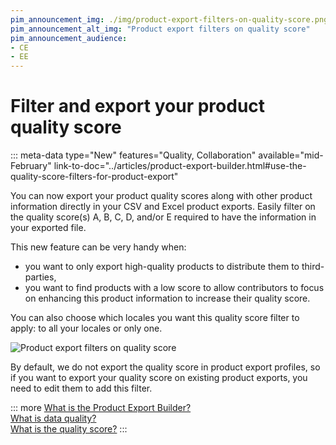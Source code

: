 ```yaml
---
pim_announcement_img: ./img/product-export-filters-on-quality-score.png
pim_announcement_alt_img: "Product export filters on quality score"
pim_announcement_audience:
- CE
- EE
---
```


# Filter and export your product quality score
::: meta-data type="New" features="Quality, Collaboration" available="mid-February" link-to-doc="../articles/product-export-builder.html#use-the-quality-score-filters-for-product-export"

You can now export your product quality scores along with other product information directly in your CSV and Excel product exports. Easily filter on the quality score(s) A, B, C, D, and/or E required to have the information in your exported file.

This new feature can be very handy when:
- you want to only export high-quality products to distribute them to third-parties, 
- you want to find products with a low score to allow contributors to focus on enhancing this product information to increase their quality score.

You can also choose which locales you want this quality score filter to apply: to all your locales or only one.

![Product export filters on quality score](../img/product-export-filters-on-quality-score.png)

By default, we do not export the quality score in product export profiles, so if you want to export your quality score on existing product exports, you need to edit them to add this filter.

::: more
[What is the Product Export Builder?](../articles/product-export-builder.html)  
[What is data quality?](../articles/understand-data-quality.html)  
[What is the quality score?](../articles/understand-data-quality.html#how-is-the-quality-score-calculated)
:::
